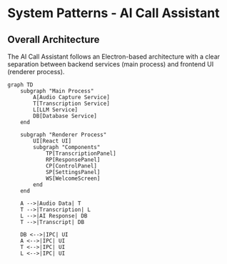 # System Patterns - AI Call Assistant

## Overall Architecture

The AI Call Assistant follows an Electron-based architecture with a clear separation between backend services (main process) and frontend UI (renderer process).

```mermaid
graph TD
    subgraph "Main Process"
        A[Audio Capture Service]
        T[Transcription Service]
        L[LLM Service]
        DB[Database Service]
    end
    
    subgraph "Renderer Process"
        UI[React UI]
        subgraph "Components"
            TP[TranscriptionPanel]
            RP[ResponsePanel]
            CP[ControlPanel]
            SP[SettingsPanel]
            WS[WelcomeScreen]
        end
    end
    
    A -->|Audio Data| T
    T -->|Transcription| L
    L -->|AI Response| DB
    T -->|Transcript| DB
    
    DB <-->|IPC| UI
    A <-->|IPC| UI
    T <-->|IPC| UI
    L <-->|IPC| UI